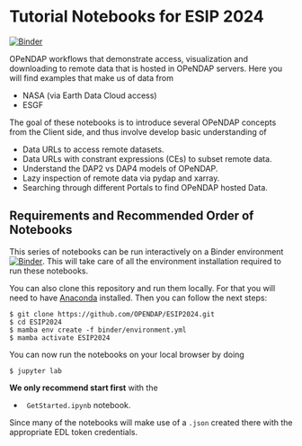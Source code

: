 # Tutorial Notebooks for ESIP 2024

[![Binder](https://mybinder.org/badge_logo.svg)](https://mybinder.org/v2/gh/OPENDAP/ESIP2024/main)

OPeNDAP workflows that demonstrate access, visualization and downloading to remote data that is hosted in OPeNDAP servers. Here you will find examples that make us of data from

- NASA (via Earth Data Cloud access)
- ESGF

The goal of these notebooks is to introduce several OPeNDAP concepts from the Client side, and thus involve develop basic understanding of

- Data URLs to access remote datasets.
- Data URLs with constrant expressions (CEs) to subset remote data.
- Understand the DAP2 vs DAP4 models of OPeNDAP.
- Lazy inspection of remote data via pydap and xarray.
- Searching through different Portals to find OPeNDAP hosted Data.


## Requirements and Recommended Order of Notebooks
This series of notebooks can be run interactively on a Binder environment [![Binder](https://mybinder.org/badge_logo.svg)](https://mybinder.org/v2/gh/OPENDAP/ESIP2024/main). This will take care of all the environment installation required to run these notebooks.

You can also clone this repository and run them locally. For that you will need to have [Anaconda](https://www.anaconda.com/download) installed. Then you can follow the next steps:

    $ git clone https://github.com/OPENDAP/ESIP2024.git
    $ cd ESIP2024
    $ mamba env create -f binder/environment.yml
	$ mamba activate ESIP2024	

You can now run the notebooks on your local browser by doing

    $ jupyter lab


**We only recommend start first** with the

- ` GetStarted.ipynb` notebook.

Since many of the notebooks will make use of a `.json` created there with the appropriate EDL token credentials.


